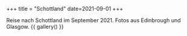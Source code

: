 +++
title = "Schottland"
date=2021-09-01
+++

Reise nach Schottland im September 2021. Fotos aus Edinbrough und Glasgow.
{{ gallery() }}

